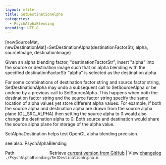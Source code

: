 ```yaml
---
layout: mfile
title: SetDestinationAlpha
categories:
  - PsychAlphaBlending
encoding: UTF-8
---
```


[newSourceMat, newDestinationMat]=SetDestinationAlpha(destinationFactorStr, alpha, sourceImage, destinationImage)

Given an alpha blending factor, "destinationFactorStr", insert "alpha"
into the source or destination image such that on alpha blending with the
specified destinationFactorStr "alpha" is selected as the destination
alpha.

For some combinations of destination factor string and source factor
string, SetDestinationAlpha may undo a subsequent call to SetSourceAlpha
or be undone by a previous call to SetSourceAlpha.  This happens when
both the destination factor string and the source factor string specify
the same location of alpha values yet store different alpha values.  For
example, if both the source alpha and destination alpha are drawn from
the source alpha plane (GL\_SRC\_ALPHA)  then setting the source alpha to 0
would also change the destination alpha to 0. Both source and destination
would share the source alpha plane for storage of the alpha value.

SetAlphaDestination helps test OpenGL alpha blending precision.

see also: PsychAlphaBlending


<div class="code_header" style="text-align:right;">
  <span style="float:left;">Path&nbsp;&nbsp;</span> <span class="counter">Retrieve <a href=
  "https://raw.github.com/Psychtoolbox-3/Psychtoolbox-3/beta/./PsychAlphaBlending/SetDestinationAlpha.m">current version from GitHub</a> | View <a href=
  "https://github.com/Psychtoolbox-3/Psychtoolbox-3/commits/beta/./PsychAlphaBlending/SetDestinationAlpha.m">changelog</a></span>
</div>
<div class="code">
  <code>./PsychAlphaBlending/SetDestinationAlpha.m</code>
</div>

